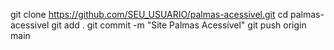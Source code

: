 git clone https://github.com/SEU_USUARIO/palmas-acessivel.git
cd palmas-acessivel
git add .
git commit -m "Site Palmas Acessível"
git push origin main

